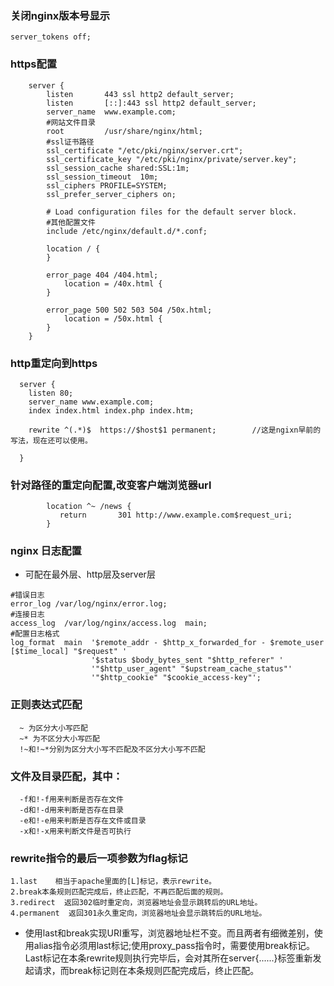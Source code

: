 ### 关闭nginx版本号显示

`server_tokens off;`

### https配置
```
    server {
        listen       443 ssl http2 default_server;
        listen       [::]:443 ssl http2 default_server;
        server_name  www.example.com;
        #网站文件目录
        root         /usr/share/nginx/html;
        #ssl证书路径
        ssl_certificate "/etc/pki/nginx/server.crt";
        ssl_certificate_key "/etc/pki/nginx/private/server.key";
        ssl_session_cache shared:SSL:1m;
        ssl_session_timeout  10m;
        ssl_ciphers PROFILE=SYSTEM;
        ssl_prefer_server_ciphers on;

        # Load configuration files for the default server block.
        #其他配置文件
        include /etc/nginx/default.d/*.conf;
        
        location / {
        }

        error_page 404 /404.html;
            location = /40x.html {
        }

        error_page 500 502 503 504 /50x.html;
            location = /50x.html {
        }
    }
```
 ### http重定向到https
```
  server {
    listen 80;
    server_name www.example.com;
    index index.html index.php index.htm;
     
    rewrite ^(.*)$  https://$host$1 permanent;        //这是ngixn早前的写法，现在还可以使用。
  
  }
```
### 针对路径的重定向配置,改变客户端浏览器url
```
        location ^~ /news {
           return       301 http://www.example.com$request_uri;
        }
```
### nginx 日志配置
* 可配在最外层、http层及server层
```
#错误日志
error_log /var/log/nginx/error.log;
#连接日志
access_log  /var/log/nginx/access.log  main;
#配置日志格式
log_format  main  '$remote_addr - $http_x_forwarded_for - $remote_user [$time_local] "$request" '
                  '$status $body_bytes_sent "$http_referer" '
                  '"$http_user_agent" "$upstream_cache_status"'
                  '"$http_cookie" "$cookie_access-key"';
```
### 正则表达式匹配
```
  ~ 为区分大小写匹配
  ~* 为不区分大小写匹配
  !~和!~*分别为区分大小写不匹配及不区分大小写不匹配
```
### 文件及目录匹配，其中：
```
  -f和!-f用来判断是否存在文件
  -d和!-d用来判断是否存在目录
  -e和!-e用来判断是否存在文件或目录
  -x和!-x用来判断文件是否可执行
```
### rewrite指令的最后一项参数为flag标记
```
1.last    相当于apache里面的[L]标记，表示rewrite。
2.break本条规则匹配完成后，终止匹配，不再匹配后面的规则。
3.redirect  返回302临时重定向，浏览器地址会显示跳转后的URL地址。
4.permanent  返回301永久重定向，浏览器地址会显示跳转后的URL地址。
```
* 使用last和break实现URI重写，浏览器地址栏不变。而且两者有细微差别，使用alias指令必须用last标记;使用proxy_pass指令时，需要使用break标记。Last标记在本条rewrite规则执行完毕后，会对其所在server{......}标签重新发起请求，而break标记则在本条规则匹配完成后，终止匹配。